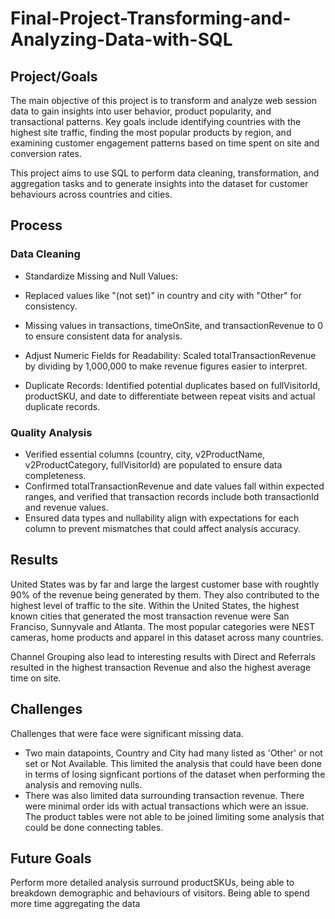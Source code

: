 # Final-Project-Transforming-and-Analyzing-Data-with-SQL

## Project/Goals
The main objective of this project is to transform and analyze web session data to gain insights into user behavior, product popularity, and transactional patterns. Key goals include identifying countries with the highest site traffic, finding the most popular products by region, and examining customer engagement patterns based on time spent on site and conversion rates.

This project aims to use SQL to perform data cleaning, transformation, and aggregation tasks and to generate insights into the dataset for customer behaviours across countries and cities. 

## Process
### Data Cleaning
- Standardize Missing and Null Values:
-    Replaced values like "(not set)" in country and city with "Other" for consistency.
-    Missing values in transactions, timeOnSite, and transactionRevenue to 0 to ensure consistent data for analysis.

- Adjust Numeric Fields for Readability: Scaled totalTransactionRevenue by dividing by 1,000,000 to make revenue figures easier to interpret.

- Duplicate Records: Identified potential duplicates based on fullVisitorId, productSKU, and date to differentiate between repeat visits and actual duplicate records.

### Quality Analysis
- Verified essential columns (country, city, v2ProductName, v2ProductCategory, fullVisitorId) are populated to ensure data completeness.
- Confirmed totalTransactionRevenue and date values fall within expected ranges, and verified that transaction records include both transactionId and revenue values.
- Ensured data types and nullability align with expectations for each column to prevent mismatches that could affect analysis accuracy.
## Results
United States was by far and large the largest customer base with roughtly 90% of the revenue being generated by them. They also contributed to the highest level of traffic to the site. Within the United States, the highest known cities that generated the most transaction revenue were San Franciso, Sunnyvale and Atlanta. The most popular categories were NEST cameras, home products and apparel in this dataset across many countries. 

Channel Grouping also lead to interesting results with Direct and Referrals resulted in the highest transaction Revenue and also the highest average time on site. 
## Challenges 
Challenges that were face were significant missing data. 
- Two main datapoints, Country and City had many listed as 'Other' or not set or Not Available. This limited the analysis that could have been done in terms of losing signficant portions of the dataset when performing the analysis and removing nulls. 
- There was also limited data surrounding transaction revenue. There were minimal order ids with actual transactions which were an issue. The product tables were not able to be joined limiting some analysis that could be done connecting tables. 

## Future Goals
Perform more detailed analysis surround productSKUs, being able to breakdown demographic and behaviours of visitors. Being able to spend more time aggregating the data
